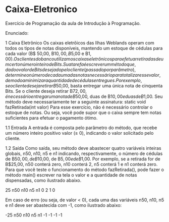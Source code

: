 # Caixa-Eletronico
Exercício de Programação da aula de Introdução à Programação.

Enunciado:

1 Caixa Eletrônico
  Os caixas eletrôicos das Ilhas Weblands operam com todos os tipos de notas disponíveis, mantendo um estoque de cédulas para cada valor (B$ 50,00, B$10,00, B$5,00 e B$1,00). Os clientes do banco utilizam os caixas eletrônicos para efetuar retiradas de um certo número inteiro de Bits.
  Sua tarefa é escrever um método que, dado o valor de Bits desejado pelo cliente (passado por parâmetro), determine o número de cada uma das notas necessário para totalizar esse valor, de modo a minimizar a quantidade de cédulas entregues. Por exemplo, se o cliente deseja retirar B$50,00, basta entregar uma única nota de cinquenta Bits. Se o cliente deseja retirar B$72,00, é necessário entregar uma nota de B$50,00, duas de B$10,00 e duas de B$1,00.
  Seu método deve necessariamente ter a seguinte assinatura:
  static void fazRetirada(int valor)
  Para esse exercício, não é necessário controlar o estoque de notas. Ou seja, você pode supor que o caixa sempre tem notas suficientes para efetuar o pagamento ótimo.
  
1.1 Entrada
  A entrada é composta pelo parâmetro do método, que recebe um número inteiro positivo valor (≥ 0), indicando o valor solicitado pelo cliente.
  
1.2 Saída
  Como saída, seu método deve abastecer quatro variáveis inteiras globais, n50, n10, n5 e n1 indicando, respectivamente, o número de cédulas de B$50,00, de B$10,00, de B$5,00 e de B$1,00. Por exemplo, se a retirada for de B$25,00, n50 conterá zero, n10 conterá 2, n5 conterá 1 e n1 conterá zero.
  Para que você teste o funcionamento do método fazRetirada(), pode fazer o método main() escrever na tela o valor e a quantidade de notas dispensadas, como ilustrado abaixo.
           
  25
  n50 n10 n5 n1
   0   2  1  0
   
  Em caso de erro (ou seja, de valor < 0), cada uma das variáveis n50, n10, n5 e n1 deve
  ser abastecida com -1, como ilustrado abaixo:
  
  -25
  n50 n10 n5 n1
  -1  -1  -1 -1
